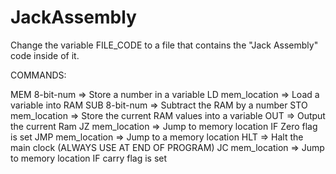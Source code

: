# JackAssembly

Change the variable FILE_CODE to a file that contains the "Jack Assembly" code inside of it.

COMMANDS: 

MEM 8-bit-num => Store a number in a variable
LD mem_location => Load a variable into RAM
SUB 8-bit-num => Subtract the RAM by a number
STO mem_location => Store the current RAM values into a variable
OUT => Output the current Ram
JZ mem_location => Jump to memory location IF Zero flag is set
JMP mem_location => Jump to a memory location
HLT => Halt the main clock (ALWAYS USE AT END OF PROGRAM)
JC mem_location => Jump to memory location IF carry flag is set 
